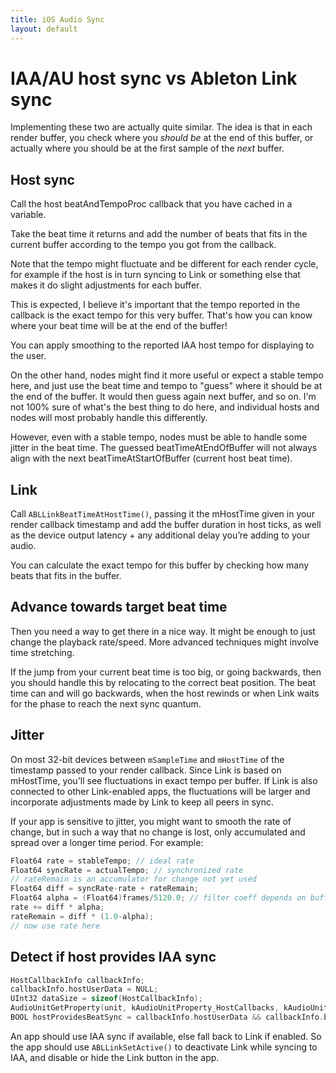 ```yaml
---
title: iOS Audio Sync
layout: default
---
```


# IAA/AU host sync vs Ableton Link sync

Implementing these two are actually quite similar.
The idea is that in each render buffer, you check where you *should be* at the end of this buffer, or actually where you should be at the first sample of the *next* buffer.

## Host sync

Call the host beatAndTempoProc callback that you have cached in a variable.

Take the beat time it returns and add the number of beats that fits in the current buffer according to the tempo you got from the callback.

Note that the tempo might fluctuate and be different for each render cycle, for example if the host is in turn syncing to Link or something else that makes it do slight adjustments for each buffer.

This is expected, I believe it's important that the tempo reported in the callback is the exact tempo for this very buffer. That's how you can know where your beat time will be at the end of the buffer!

You can apply smoothing to the reported IAA host tempo for displaying to the user.

On the other hand, nodes might find it more useful or expect a stable tempo here, and just use the beat time and tempo to "guess" where it should be at the end of the buffer. It would then guess again next buffer, and so on. I'm not 100% sure of what's the best thing to do here, and individual hosts and nodes will most probably handle this differently.

However, even with a stable tempo, nodes must be able to handle some jitter in the beat time. The guessed beatTimeAtEndOfBuffer will not always align with the next beatTimeAtStartOfBuffer (current host beat time).

## Link

Call `ABLLinkBeatTimeAtHostTime()`, passing it the mHostTime given in your render callback timestamp and add the buffer duration in host ticks, as well as the device output latency + any additional delay you’re adding to your audio.

You can calculate the exact tempo for this buffer by checking how many beats that fits in the buffer.

## Advance towards target beat time

Then you need a way to get there in a nice way. It might be enough to just change the playback rate/speed.
More advanced techniques might involve time stretching.

If the jump from your current beat time is too big, or going backwards, then you should handle this by relocating to the correct beat position. The beat time can and will go backwards, when the host rewinds or when Link waits for the phase to reach the next sync quantum.

## Jitter

On most 32-bit devices between `mSampleTime` and `mHostTime` of the timestamp passed to your render callback. Since Link is based on mHostTime, you'll see fluctuations in exact tempo per buffer. If Link is also connected to other Link-enabled apps, the fluctuations will be larger and incorporate adjustments made by Link to keep all peers in sync.

If your app is sensitive to jitter, you might want to smooth the rate of change, but in such a way that no change is lost, only accumulated and spread over a longer time period. For example:

```c
Float64 rate = stableTempo; // ideal rate
Float64 syncRate = actualTempo; // synchronized rate
// rateRemain is an accumulator for change not yet used
Float64 diff = syncRate-rate + rateRemain;
Float64 alpha = (Float64)frames/5120.0; // filter coeff depends on buffer size
rate += diff * alpha;
rateRemain = diff * (1.0-alpha);
// now use rate here
```

## Detect if host provides IAA sync

```c
HostCallbackInfo callbackInfo;
callbackInfo.hostUserData = NULL;
UInt32 dataSize = sizeof(HostCallbackInfo);
AudioUnitGetProperty(unit, kAudioUnitProperty_HostCallbacks, kAudioUnitScope_Global, 0, &callbackInfo, &dataSize);
BOOL hostProvidesBeatSync = callbackInfo.hostUserData && callbackInfo.beatAndTempoProc(callbackInfo.hostUserData,NULL,NULL) == noErr;
```

An app should use IAA sync if available, else fall back to Link if enabled.
So the app should use `ABLLinkSetActive()` to deactivate Link while syncing to IAA, and disable or hide the Link button in the app.

